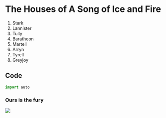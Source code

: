 # The Houses of A Song of Ice and Fire
1. Stark
2. Lannister
3. Tully
4. Baratheon
5. Martell
6. Arryn
7. Tyrell
8. Greyjoy

## Code

```python
import auto
```

### Ours is the fury
![](http://www.cardgamedb.com/forums/uploads/5583654c55e9427cf872757b5188ce33.jpg)
